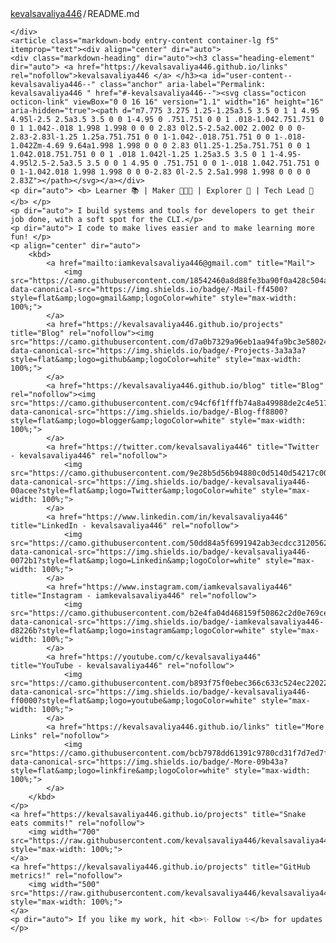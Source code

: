 
<div class="Box mt-4 ">
  <div class="Box-body p-4">
    <div class="d-flex flex-justify-between">
      <div class="text-mono text-small mb-3">
        <a href="/kevalsavaliya446/kevalsavaliya446" class="no-underline Link--primary">kevalsavaliya446</a><span class="color-fg-muted d-inline-block" style="padding:0px 2px;">/</span>README<span class="color-fg-muted">.md</span>
      </div>

    </div>
    <article class="markdown-body entry-content container-lg f5" itemprop="text"><div align="center" dir="auto">
    <div class="markdown-heading" dir="auto"><h3 class="heading-element" dir="auto"> <a href="https://kevalsavaliya446.github.io/links" rel="nofollow">kevalsavaliya446 </a> </h3><a id="user-content--kevalsavaliya446--" class="anchor" aria-label="Permalink: kevalsavaliya446 " href="#-kevalsavaliya446--"><svg class="octicon octicon-link" viewBox="0 0 16 16" version="1.1" width="16" height="16" aria-hidden="true"><path d="m7.775 3.275 1.25-1.25a3.5 3.5 0 1 1 4.95 4.95l-2.5 2.5a3.5 3.5 0 0 1-4.95 0 .751.751 0 0 1 .018-1.042.751.751 0 0 1 1.042-.018 1.998 1.998 0 0 0 2.83 0l2.5-2.5a2.002 2.002 0 0 0-2.83-2.83l-1.25 1.25a.751.751 0 0 1-1.042-.018.751.751 0 0 1-.018-1.042Zm-4.69 9.64a1.998 1.998 0 0 0 2.83 0l1.25-1.25a.751.751 0 0 1 1.042.018.751.751 0 0 1 .018 1.042l-1.25 1.25a3.5 3.5 0 1 1-4.95-4.95l2.5-2.5a3.5 3.5 0 0 1 4.95 0 .751.751 0 0 1-.018 1.042.751.751 0 0 1-1.042.018 1.998 1.998 0 0 0-2.83 0l-2.5 2.5a1.998 1.998 0 0 0 0 2.83Z"></path></svg></a></div>
    <p dir="auto"> <b> Learner 📚 | Maker 👨🏻‍💻 | Explorer 🔎 | Tech Lead 💼  </b> </p>
    <p dir="auto"> I build systems and tools for developers to get their job done, with a soft spot for the CLI.</p>
    <p dir="auto"> I code to make lives easier and to make learning more fun! </p>
    <p align="center" dir="auto">
        <kbd>
            <a href="mailto:iamkevalsavaliya446@gmail.com" title="Mail">
                <img src="https://camo.githubusercontent.com/18542460a8d88fe3ba90f0a428c504a9d61e8d54a5a6413def06228766a81955/68747470733a2f2f696d672e736869656c64732e696f2f62616467652f2d4d61696c2d6666343530303f7374796c653d666c6174266c6f676f3d676d61696c266c6f676f436f6c6f723d7768697465" data-canonical-src="https://img.shields.io/badge/-Mail-ff4500?style=flat&amp;logo=gmail&amp;logoColor=white" style="max-width: 100%;">
            </a>
            <a href="https://kevalsavaliya446.github.io/projects" title="Blog" rel="nofollow"><img src="https://camo.githubusercontent.com/d7a0b7329a96eb1aa94fa9bc3e58024d5891e011d1af6bc7c90a27597e5c8a76/68747470733a2f2f696d672e736869656c64732e696f2f62616467652f2d50726f6a656374732d3361336133613f7374796c653d666c6174266c6f676f3d676974687562266c6f676f436f6c6f723d7768697465" data-canonical-src="https://img.shields.io/badge/-Projects-3a3a3a?style=flat&amp;logo=github&amp;logoColor=white" style="max-width: 100%;">
            </a>
            <a href="https://kevalsavaliya446.github.io/blog" title="Blog" rel="nofollow"><img src="https://camo.githubusercontent.com/c94cf6f1fffb74a8a49988de2c4e5172abf396551f577682100535638bafc7f7/68747470733a2f2f696d672e736869656c64732e696f2f62616467652f2d426c6f672d6666383830303f7374796c653d666c6174266c6f676f3d626c6f67676572266c6f676f436f6c6f723d7768697465" data-canonical-src="https://img.shields.io/badge/-Blog-ff8800?style=flat&amp;logo=blogger&amp;logoColor=white" style="max-width: 100%;">
            </a>
            <a href="https://twitter.com/kevalsavaliya446" title="Twitter - kevalsavaliya446" rel="nofollow">
                <img src="https://camo.githubusercontent.com/9e28b5d56b94880c0d5140d54217c0070c766f0d297a27b78a5980079be3850a/68747470733a2f2f696d672e736869656c64732e696f2f62616467652f2d324b416268697368656b2d3030616365653f7374796c653d666c6174266c6f676f3d54776974746572266c6f676f436f6c6f723d7768697465" data-canonical-src="https://img.shields.io/badge/-kevalsavaliya446-00acee?style=flat&amp;logo=Twitter&amp;logoColor=white" style="max-width: 100%;">
            </a>
            <a href="https://www.linkedin.com/in/kevalsavaliya446" title="LinkedIn - kevalsavaliya446" rel="nofollow">
                <img src="https://camo.githubusercontent.com/50dd84a5f6991942ab3ecdcc3120562498fa7ffe7689cd9433202bcd6abca694/68747470733a2f2f696d672e736869656c64732e696f2f62616467652f2d324b416268697368656b2d3030373262313f7374796c653d666c6174266c6f676f3d4c696e6b6564696e266c6f676f436f6c6f723d7768697465" data-canonical-src="https://img.shields.io/badge/-kevalsavaliya446-0072b1?style=flat&amp;logo=Linkedin&amp;logoColor=white" style="max-width: 100%;">
            </a>
            <a href="https://www.instagram.com/iamkevalsavaliya446" title="Instagram - iamkevalsavaliya446" rel="nofollow">
                <img src="https://camo.githubusercontent.com/b2e4fa04d468159f50862c2d0e769cec4fdcd04ae2c7d75e03653c7023f66cf3/68747470733a2f2f696d672e736869656c64732e696f2f62616467652f2d69616d326b616268697368656b2d6438323236623f7374796c653d666c6174266c6f676f3d696e7374616772616d266c6f676f436f6c6f723d7768697465" data-canonical-src="https://img.shields.io/badge/-iamkevalsavaliya446-d8226b?style=flat&amp;logo=instagram&amp;logoColor=white" style="max-width: 100%;">
            </a>
            <a href="https://youtube.com/c/kevalsavaliya446" title="YouTube - kevalsavaliya446" rel="nofollow">
                <img src="https://camo.githubusercontent.com/b893f75f0ebec366c633c524ec2202215d20279a6679517a45fd257f5ce9b483/68747470733a2f2f696d672e736869656c64732e696f2f62616467652f2d324b416268697368656b2d6666303030303f7374796c653d666c6174266c6f676f3d796f7574756265266c6f676f436f6c6f723d7768697465" data-canonical-src="https://img.shields.io/badge/-kevalsavaliya446-ff0000?style=flat&amp;logo=youtube&amp;logoColor=white" style="max-width: 100%;">
            </a>
            <a href="https://kevalsavaliya446.github.io/links" title="More Links" rel="nofollow">
                <img src="https://camo.githubusercontent.com/bcb7978dd61391c9780cd31f7d7ed7f6dd440ccedec5a596a22104643cf3a5ea/68747470733a2f2f696d672e736869656c64732e696f2f62616467652f2d4d6f72652d3039623433613f7374796c653d666c6174266c6f676f3d6c696e6b66697265266c6f676f436f6c6f723d7768697465" data-canonical-src="https://img.shields.io/badge/-More-09b43a?style=flat&amp;logo=linkfire&amp;logoColor=white" style="max-width: 100%;">
            </a>
        </kbd>
    </p>
    <a href="https://kevalsavaliya446.github.io/projects" title="Snake eats commits!" rel="nofollow">
        <img width="700" src="https://raw.githubusercontent.com/kevalsavaliya446/kevalsavaliya446/master/assets/gen/snake.svg" style="max-width: 100%;">
    </a>
    <a href="https://kevalsavaliya446.github.io/projects" title="GitHub metrics!" rel="nofollow">
        <img width="500" src="https://raw.githubusercontent.com/kevalsavaliya446/kevalsavaliya446/master/assets/gen/metrics.svg" style="max-width: 100%;">
    </a>
    <p dir="auto"> If you like my work, hit <b>✨ Follow ✨</b> for updates </p>
</div>
</article>
  </div>
</div>

<!---
kevalsavaliya446/kevalsavaliya446 is a ✨ special ✨ repository because its `README.md` (this file) appears on your GitHub profile.
You can click the Preview link to take a look at your changes.
--->

